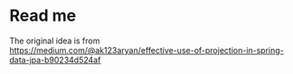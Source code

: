 # Read me

The original idea is from  
https://medium.com/@ak123aryan/effective-use-of-projection-in-spring-data-jpa-b90234d524af